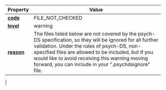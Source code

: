 | Property | Value |
|----------|--------|
| [**code**](/en/latest/reference/schema/meta/defs/code) | FILE_NOT_CHECKED |
| [**level**](/en/latest/reference/schema/meta/defs/level) | warning |
| [**reason**](/en/latest/reference/schema/meta/defs/reason) | The files listed below are not covered by the psych-DS specification, so they will be ignored for all further validation. Under the rules of psych-DS, non-specified files are allowed to be included, but if you would like to avoid receiving this warning moving forward, you can include in your ".psychdsignore" file.
 |